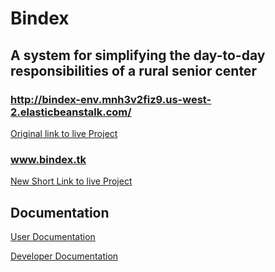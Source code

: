 # Bindex

## A system for simplifying the day-to-day responsibilities of a rural senior center

### http://bindex-env.mnh3v2fiz9.us-west-2.elasticbeanstalk.com/
[Original link to live Project](http://Bindex-env.mnh3v2fiz9.us-west-2.elasticbeanstalk.com)

### www.bindex.tk
[New Short Link to live Project](http://bindex.tk)

## Documentation

[User Documentation]()

[Developer Documentation]()
